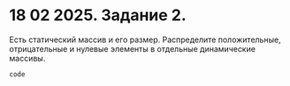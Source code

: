 # 18 02 2025. Задание 2.
Есть статический массив и его размер.
Распределите положительные, отрицательные и нулевые элементы в отдельные динамические массивы.

``
code
``
